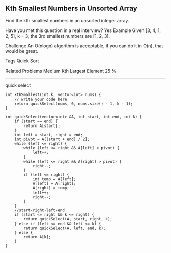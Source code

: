 ## Kth Smallest Numbers in Unsorted Array  ##

Find the kth smallest numbers in an unsorted integer array.

Have you met this question in a real interview? Yes
Example
Given [3, 4, 1, 2, 5], k = 3, the 3rd smallest numbers are [1, 2, 3].

Challenge 
An O(nlogn) algorithm is acceptable, if you can do it in O(n), that would be great.

Tags 
Quick Sort

Related Problems 
Medium Kth Largest Element 25 %

----------
quick select

	int kthSmallest(int k, vector<int> nums) {
	    // write your code here
	    return quickSelect(nums, 0, nums.size() - 1, k - 1);
	}
	
	int quickSelect(vector<int> &A, int start, int end, int k) {
	    if (start == end) {
	        return A[start];
	    }
	    int left = start, right = end;
	    int pivot = A[(start + end) / 2];
	    while (left <= right) {
	        while (left <= right && A[left] < pivot) {
	            left++;
	        }
	        while (left <= right && A[right] > pivot) {
	            right--;
	        }
	        if (left <= right) {
	            int temp = A[left];
	            A[left] = A[right];
	            A[right] = temp;
	            left++;
	            right--;
	        }
	    }
	    //start-right-left-end
	    if (start <= right && k <= right) {
	        return quickSelect(A, start, right, k);
	    } else if (left <= end && left <= k) {
	        return quickSelect(A, left, end, k);
	    } else {
	        return A[k];
	    }
	}